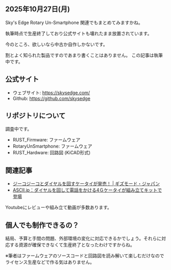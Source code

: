 ## 2025年10月27日(月)

Sky's Edge Rotary Un-Smartphone 関連でもまとめてみますかね。

執筆時点で生産終了しており公式サイトも壊れたまま放置されています。

今のところ、欲しいなら中古か自作しかないです。

割とよく知られた製品ですのであまり書くことはありません。
この記事は執筆中です。

## 公式サイト

* ウェブサイト: https://skysedge.com/
* Github: https://github.com/skysedge


## リポジトリについて

調査中です。

* RUST_Firmware: ファームウェア
* RotaryUnSmartphone: ファームウェア
* RUST_Hardware: 回路図 (KiCAD形式)


## 関連記事

* [ジーコジーコとダイヤルを回すケータイが発売！ | ギズモード・ジャパン](https://www.gizmodo.jp/2022/05/rotary-un-smartphone.html)
* [ASCII.jp：ダイヤルを回して電話をかける4Ｇケータイが組み立てキットで登場](https://ascii.jp/elem/000/004/091/4091408/)


Youtubeにレビューや組み立て動画が多数あります。

## 個人でも制作できるの？

結局、予算と手間の問題、外部環境の変化に対応できるかでしょう。それらに対応する資源が確保できなくて生産終了となったわけですからね。

※筆者はファームウェアのソースコードと回路図を読み解いて楽しむだけなのでライセンス生産などで作る気はありません。
